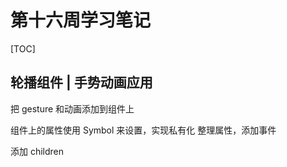 # 第十六周学习笔记

[TOC]

## 轮播组件 | 手势动画应用
把 gesture 和动画添加到组件上


组件上的属性使用 Symbol 来设置，实现私有化
整理属性，添加事件


添加 children